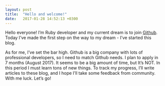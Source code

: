 ```yaml
---
layout: post
title:  "Hello and welcome!"
date:   2017-01-28 14:52:13 +0300
---
```


Hello everyone! I’m Ruby developer and my current dream is to join [Github](https://github.com). Today I’ve made the first step on the way to my dream - I’ve started this blog.

As for me, I’ve set the bar high. Github is a big company with lots of professional developers, so I need to match Github needs. I plan to apply in 7 months (August 2017). It seems to be a big amount of time, but It’s NOT. In this period I must learn tons of new things. To track my progress, I’ll write articles to these blog, and I hope I’ll take some feedback from community. With me luck. Let’s go!
